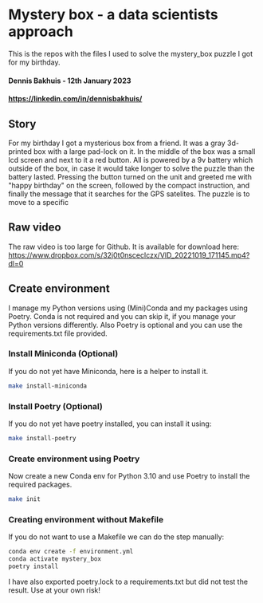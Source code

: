 # Mystery box - a data scientists approach
This is the repos with the files I used to solve the mystery_box
puzzle I got for my birthday.

#### Dennis Bakhuis - 12th January 2023
#### https://linkedin.com/in/dennisbakhuis/

## Story
For my birthday I got a mysterious box from a friend. It was a gray
3d-printed box with a large pad-lock on it. In the middle of the
box was a small lcd screen and next to it a red button. All is
powered by a 9v battery which outside of the box, in case it would
take longer to solve the puzzle than the battery lasted. Pressing
the button turned on the unit and greeted me with "happy birthday"
on the screen, followed by the compact instruction, and finally
the message that it searches for the GPS satelites. The puzzle is
to move to a specific

## Raw video
The raw video is too large for Github. It is available for download here:\
https://www.dropbox.com/s/32j0t0nsceclczx/VID_20221019_171145.mp4?dl=0

## Create environment
I manage my Python versions using (Mini)Conda and my packages using
Poetry. Conda is not required and you can skip it, if you manage
your Python versions differently. Also Poetry is optional and you
can use the requirements.txt file provided.

### Install Miniconda (Optional)
If you do not yet have Miniconda, here is a helper to install it.
```bash
make install-miniconda
```

### Install Poetry (Optional)
If you do not yet have poetry installed, you can install it using:
```bash
make install-poetry
```

### Create environment using Poetry
Now create a new Conda env for Python 3.10 and use Poetry to
install the required packages.
```bash
make init
```

### Creating environment without Makefile
If you do not want to use a Makefile we can do the step manually:
```bash
conda env create -f environment.yml
conda activate mystery_box
poetry install
```

I have also exported poetry.lock to a requirements.txt but did
not test the result. Use at your own risk!

